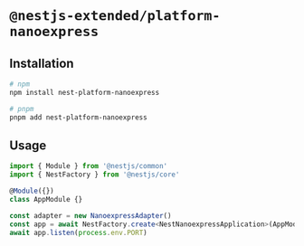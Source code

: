 # `@nestjs-extended/platform-nanoexpress`

## Installation

```bash
# npm
npm install nest-platform-nanoexpress

# pnpm
pnpm add nest-platform-nanoexpress
```

## Usage

```typescript
import { Module } from '@nestjs/common'
import { NestFactory } from '@nestjs/core'

@Module({})
class AppModule {}

const adapter = new NanoexpressAdapter()
const app = await NestFactory.create<NestNanoexpressApplication>(AppModule, adapter)
await app.listen(process.env.PORT)
```